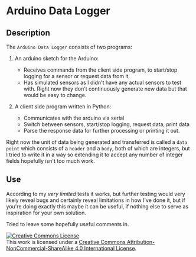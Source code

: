 # Arduino Data Logger

## Description

The `Arduino Data Logger` consists of two programs:

1. An arduino sketch for the Arduino: 

    - Receives commands from the client side program, to start/stop logging for a sensor or request data from it.
    - Has simulated sensors as I didn't have any actual sensors to test with. 
      Right now they don't continuously generate new data but that would be easy to change.

2. A client side program written in Python: 

    - Communicates with the arduino via serial
    - Switch between sensors, start/stop logging, request data, print data
    - Parse the response data for further processing or printing it out.

Right now the unit of data being generated and transferred is called a `data point` which consists of a `header` and a `body`, both of which
are integers, but I tried to write it in a way so extending it to accept any number of integer fields hopefully isn't too much
work.

## Use

According to my *very limited* tests it works, but further testing would very likely reveal bugs and certainly reveal
limitations in how I've done it, but if you're doing exactly this maybe it can be useful, if nothing else to serve as
inspiration for your own solution.

Tried to leave some hopefully useful comments in.

<a rel="license" href="http://creativecommons.org/licenses/by-nc-sa/4.0/"><img alt="Creative Commons License" style="border-width:0" src="https://i.creativecommons.org/l/by-nc-sa/4.0/88x31.png" /></a><br />This work is licensed under a <a rel="license" href="http://creativecommons.org/licenses/by-nc-sa/4.0/">Creative Commons Attribution-NonCommercial-ShareAlike 4.0 International License</a>.
